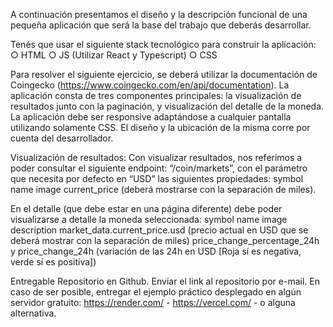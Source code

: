 A continuación presentamos el diseño y la descripción funcional de una pequeña aplicación que será la base del trabajo que deberás desarrollar.

Tenés que usar el siguiente stack tecnológico para construir la aplicación:
○ HTML
○ JS (Utilizar React y Typescript)
○ CSS

Para resolver el siguiente ejercicio, se deberá utilizar la documentación de Coingecko (https://www.coingecko.com/en/api/documentation). La aplicación consta de tres componentes principales: la visualización de resultados junto con la paginación, y visualización del detalle de la moneda.
La aplicación debe ser responsive adaptándose a cualquier pantalla utilizando solamente CSS. El diseño y la ubicación de la misma corre por cuenta del desarrollador.

Visualización de resultados: Con visualizar resultados, nos referimos a poder consultar el siguiente endpoint: “/coin/markets”, con el parámetro que necesita por defecto en “USD” las siguientes propiedades:
symbol
name
image
current_price (deberá mostrarse con la separación de miles).
	

En el detalle (que debe estar en una página diferente) debe poder visualizarse a detalle la moneda seleccionada:
symbol
name
image
description
market_data.current_price.usd (precio actual en USD que se deberá mostrar con la separación de miles)
price_change_percentage_24h y price_change_24h (variación de las 24h en USD [Roja sí es negativa, verde sí es positiva])

Entregable
Repositorio en Github.
Enviar el link al repositorio por e-mail.
En caso de ser posible, entregar el ejemplo práctico desplegado en algún servidor gratuito: https://render.com/ - https://vercel.com/ - o alguna alternativa.
